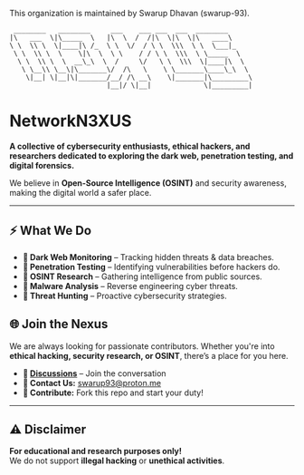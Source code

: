 This organization is maintained by Swarup Dhavan (swarup-93).
```
 ________   ________     ___    ___ ___  ___  ________      
|\   ___  \|\_____  \   |\  \  /  /|\  \|\  \|\   ____\     
\ \  \\ \  \|____|\ /_  \ \  \/  / \ \  \\\  \ \  \___|_    
 \ \  \\ \  \    \|\  \  \ \    / / \ \  \\\  \ \_____  \   
  \ \  \\ \  \  __\_\  \  /     \/   \ \  \\\  \|____|\  \  
   \ \__\\ \__\|\_______\/  /\   \    \ \_______\____\_\  \ 
    \|__| \|__|\|_______/__/ /\ __\    \|_______|\_________\
                        |__|/ \|__|             \|_________|
```                       
# NetworkN3XUS  
**A collective of cybersecurity enthusiasts, ethical hackers, and researchers dedicated to exploring the dark web, penetration testing, and digital forensics.**  

We believe in **Open-Source Intelligence (OSINT)** and security awareness, making the digital world a safer place.  

---

## ⚡ What We Do  
- **🔹 Dark Web Monitoring** – Tracking hidden threats & data breaches.  
- **🔹 Penetration Testing** – Identifying vulnerabilities before hackers do.  
- **🔹 OSINT Research** – Gathering intelligence from public sources.  
- **🔹 Malware Analysis** – Reverse engineering cyber threats.  
- **🔹 Threat Hunting** – Proactive cybersecurity strategies.  


## 🌐 Join the Nexus  
We are always looking for passionate contributors. Whether you're into **ethical hacking, security research, or OSINT**, there’s a place for you here.  

- **🔗 [Discussions](https://github.com/NetworkN3XUS/.github/discussions/1)** – Join the conversation  
- **📧 Contact Us:** [swarup93@proton.me](mailto:swarup93@proton.me)  
- **🚀 Contribute:** Fork this repo and start your duty!  

---

## ⚠️ Disclaimer  
**For educational and research purposes only!**  
We do not support **illegal hacking** or **unethical activities**.  

